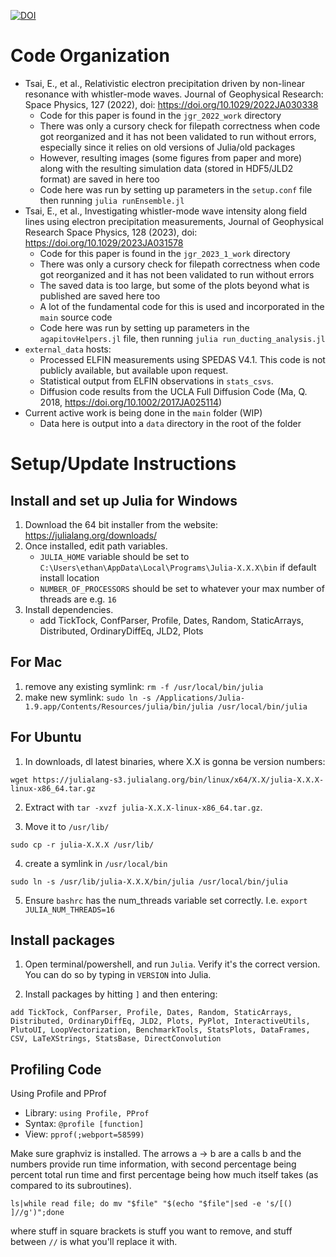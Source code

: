 [![DOI](https://zenodo.org/badge/367134831.svg)](https://zenodo.org/badge/latestdoi/367134831)


# Code Organization

- Tsai, E., et al., Relativistic electron precipitation driven by non-linear resonance with whistler-mode waves. Journal of Geophysical Research: Space Physics, 127 (2022), doi: https://doi.org/10.1029/2022JA030338
    - Code for this paper is found in the `jgr_2022_work` directory
    - There was only a cursory check for filepath correctness when code got reorganized and it has not been validated to run without errors, especially since it relies on old versions of Julia/old packages
    - However, resulting images (some figures from paper and more) along with the resulting simulation data (stored in HDF5/JLD2 format) are saved in here too
    - Code here was run by setting up parameters in the `setup.conf` file then running `julia runEnsemble.jl`
- Tsai, E., et al., Investigating whistler-mode wave intensity along field lines using electron precipitation measurements, Journal of Geophysical Research Space Physics, 128 (2023), doi: https://doi.org/10.1029/2023JA031578
    - Code for this paper is found in the `jgr_2023_1_work` directory
    - There was only a cursory check for filepath correctness when code got reorganized and it has not been validated to run without errors
    - The saved data is too large, but some of the plots beyond what is published are saved here too
    - A lot of the fundamental code for this is used and incorporated in the `main` source code
    - Code here was run by setting up parameters in the `agapitovHelpers.jl` file, then running `julia run_ducting_analysis.jl`
- `external_data` hosts:
    - Processed ELFIN measurements using SPEDAS V4.1. This code is not publicly available, but available upon request.
    - Statistical output from ELFIN observations in `stats_csvs`.
    - Diffusion code results from the UCLA Full Diffusion Code (Ma, Q. 2018, https://doi.org/10.1002/2017JA025114)
- Current active work is being done in the `main` folder (WIP)
    - Data here is output into a `data` directory in the root of the folder

# Setup/Update Instructions

## Install and set up Julia for Windows

  1. Download the 64 bit installer from the website: https://julialang.org/downloads/
  2. Once installed, edit path variables.
     -  `JULIA_HOME` variable should be set to `C:\Users\ethan\AppData\Local\Programs\Julia-X.X.X\bin` if default install location
     - `NUMBER_OF_PROCESSORS` should be set to whatever your max number of threads are e.g. `16`
  3. Install dependencies.
     - add TickTock, ConfParser, Profile, Dates, Random, StaticArrays, Distributed, OrdinaryDiffEq, JLD2, Plots

## For Mac

  1. remove any existing symlink: `rm -f /usr/local/bin/julia`
  2. make new symlink: `sudo ln -s /Applications/Julia-1.9.app/Contents/Resources/julia/bin/julia /usr/local/bin/julia`


## For Ubuntu

  1. In downloads, dl latest binaries, where X.X is gonna be version numbers:

  ```
  wget https://julialang-s3.julialang.org/bin/linux/x64/X.X/julia-X.X.X-linux-x86_64.tar.gz
  ```

  2. Extract with `tar -xvzf julia-X.X.X-linux-x86_64.tar.gz`.

  3. Move it to `/usr/lib/`

```
sudo cp -r julia-X.X.X /usr/lib/
```

  4. create a symlink in `/usr/local/bin`

```
sudo ln -s /usr/lib/julia-X.X.X/bin/julia /usr/local/bin/julia
```

  5. Ensure `bashrc` has the num_threads variable set correctly. I.e. `export JULIA_NUM_THREADS=16`
  
## Install packages

  1. Open terminal/powershell, and run `Julia`. Verify it's the correct version. You can do so by typing in `VERSION` into Julia.

  2. Install packages by hitting `]` and then entering:
```
add TickTock, ConfParser, Profile, Dates, Random, StaticArrays, Distributed, OrdinaryDiffEq, JLD2, Plots, PyPlot, InteractiveUtils, PlutoUI, LoopVectorization, BenchmarkTools, StatsPlots, DataFrames, CSV, LaTeXStrings, StatsBase, DirectConvolution
```

## Profiling Code

Using Profile and PProf
  - Library: ```using Profile, PProf```
  - Syntax: `@profile [function]`
  - View: `pprof(;webport=58599)`

Make sure graphviz is installed. The arrows a -> b are a calls b and the numbers provide run time information, with second percentage being percent total run time and first percentage being how much itself takes (as compared to its subroutines).

```
ls|while read file; do mv "$file" "$(echo "$file"|sed -e 's/[() ]//g')";done
```

where stuff in square brackets is stuff you want to remove, and stuff between `//` is what you'll replace it with.
